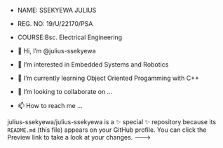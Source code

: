 - NAME: SSEKYEWA JULIUS
- REG. NO: 19/U/22170/PSA
- COURSE:Bsc. Electrical Engineering

- 👋 Hi, I’m @julius-ssekyewa
- 👀 I’m interested in Embedded Systems and Robotics
- 🌱 I’m currently learning Object Oriented Progamming with C++
- 💞️ I’m looking to collaborate on ...
- 📫 How to reach me ...

julius-ssekyewa/julius-ssekyewa is a ✨ special ✨ repository because its `README.md` (this file) appears on your GitHub profile.
You can click the Preview link to take a look at your changes.
--->
